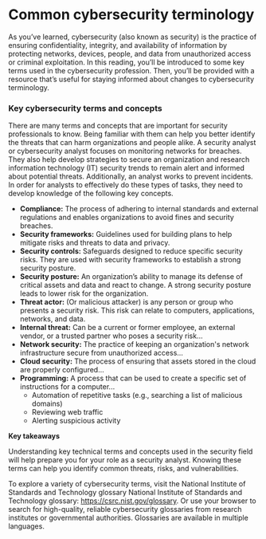 # Common cybersecurity terminology

As you’ve learned, cybersecurity (also known as security) is the practice of ensuring confidentiality, integrity, and availability of information by protecting networks, devices, people, and data from unauthorized access or criminal exploitation. In this reading, you’ll be introduced to some key terms used in the cybersecurity profession. Then, you’ll be provided with a resource that’s useful for staying informed about changes to cybersecurity terminology.

### Key cybersecurity terms and concepts

There are many terms and concepts that are important for security professionals to know. Being familiar with them can help you better identify the threats that can harm organizations and people alike. A security analyst or cybersecurity analyst focuses on monitoring networks for breaches. They also help develop strategies to secure an organization and research information technology (IT) security trends to remain alert and informed about potential threats. Additionally, an analyst works to prevent incidents. In order for analysts to effectively do these types of tasks, they need to develop knowledge of the following key concepts.

* **Compliance:**  The process of adhering to internal standards and external regulations and enables organizations to avoid fines and security breaches.
* **Security frameworks:** Guidelines used for building plans to help mitigate risks and threats to data and privacy.
* **Security controls:** Safeguards designed to reduce specific security risks. They are used with security frameworks to establish a strong security posture.
* **Security posture:** An organization’s ability to manage its defense of critical assets and data and react to change. A strong security posture leads to lower risk for the organization.
* **Threat actor:** (Or malicious attacker) is any person or group who presents a security risk. This risk can relate to computers, applications, networks, and data.
* **Internal threat:** Can be a current or former employee, an external vendor, or a trusted partner who poses a security risk...
* **Network security:** The practice of keeping an organization's network infrastructure secure from unauthorized access...
* **Cloud security:** The process of ensuring that assets stored in the cloud are properly configured...
* **Programming:** A process that can be used to create a specific set of instructions for a computer...
  * Automation of repetitive tasks (e.g., searching a list of malicious domains)
  * Reviewing web traffic
  * Alerting suspicious activity

**Key takeaways**

Understanding key technical terms and concepts used in the security field will help prepare you for your role as a security analyst. Knowing these terms can help you identify common threats, risks, and vulnerabilities.

To explore a variety of cybersecurity terms, visit the National Institute of Standards and Technology glossary National Institute of Standards and Technology glossary: <https://csrc.nist.gov/glossary>. Or use your browser to search for high-quality, reliable cybersecurity glossaries from research institutes or governmental authorities. Glossaries are available in multiple languages.
